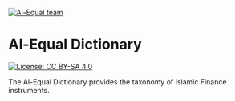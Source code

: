 [![Al-Equal team](https://github.com/al-equal/resources/blob/master/logos/equal_logo.jpg "Al-Equal team")](https://equal.finance)

Al-Equal Dictionary
=======

[![License: CC BY-SA 4.0](https://img.shields.io/badge/License-CC%20BY--SA%204.0-lightgrey.svg)](https://creativecommons.org/licenses/by-sa/4.0/)

The Al-Equal Dictionary provides the taxonomy of Islamic Finance instruments.
